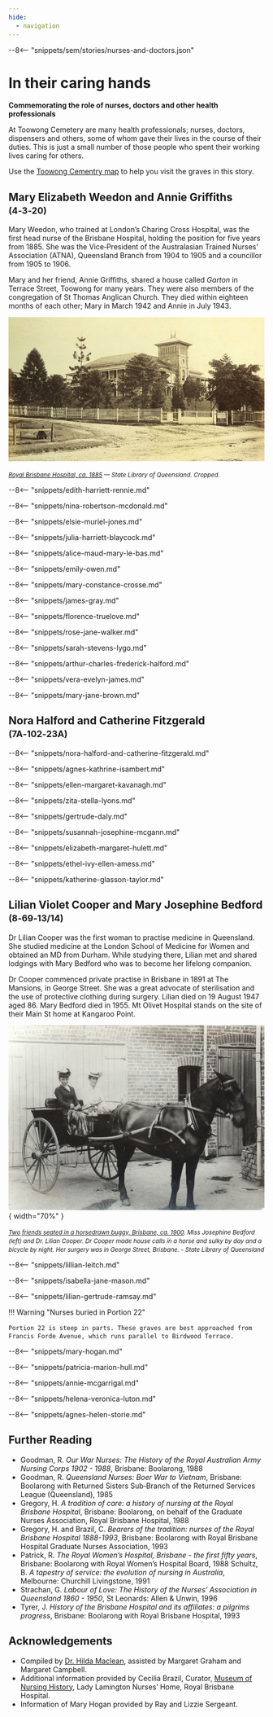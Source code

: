 ```yaml
---
hide:
  - navigation
---
```


--8<-- "snippets/sem/stories/nurses-and-doctors.json"

# In their caring hands  

**Commemorating the role of nurses, doctors and other health professionals**

At Toowong Cemetery are many health professionals; nurses, doctors, dispensers and others, some of whom gave their lives in the course of their duties. This is just a small number of those people who spent their working lives caring for others.

Use the [Toowong Cementry map](../index.md#toowong-cemetery-map) to help you visit the graves in this story.


<!-- 
![In their caring hands self-guided walk map](../assets/in-their-caring-hands-map.png)
-->

## Mary Elizabeth Weedon and Annie Griffiths <small>(4‑3‑20)</small>

Mary Weedon, who trained at London’s Charing Cross Hospital, was the first head nurse of the Brisbane Hospital, holding the position for five years from 1885. She was the Vice‑President of the Australasian Trained Nurses’ Association (ATNA), Queensland Branch from 1904 to 1905 and a councillor from 1905 to 1906. 

Mary and her friend, Annie Griffiths, shared a house called *Garton* in Terrace Street, Toowong for many years. They were also members of the congregation of St Thomas Anglican Church. They died within eighteen months of each other; Mary in March 1942 and Annie in July 1943.

![Royal Brisbane Hospital, ca. 1885](../assets/royal-brisbane-hospital-1885.jpg)

*<small>[Royal Brisbane Hospital, ca. 1885](http://onesearch.slq.qld.gov.au/permalink/f/1upgmng/slq_alma21271923160002061) — State Library of Queensland. Cropped.</small>*

--8<-- "snippets/edith-harriett-rennie.md"

--8<-- "snippets/nina-robertson-mcdonald.md"

--8<-- "snippets/elsie-muriel-jones.md"

--8<-- "snippets/julia-harriett-blaycock.md"

--8<-- "snippets/alice-maud-mary-le-bas.md"

--8<-- "snippets/emily-owen.md"

<!-- TODO add headstone photo -->
<!-- page -->

--8<-- "snippets/mary-constance-crosse.md"

--8<-- "snippets/james-gray.md"

--8<-- "snippets/florence-truelove.md"

--8<-- "snippets/rose-jane-walker.md"

--8<-- "snippets/sarah-stevens-lygo.md"

--8<-- "snippets/arthur-charles-frederick-halford.md"

--8<-- "snippets/vera-evelyn-james.md"

--8<-- "snippets/mary-jane-brown.md"

## Nora Halford and Catherine Fitzgerald <small>(7A‑102‑23A)</small>

--8<-- "snippets/nora-halford-and-catherine-fitzgerald.md"

--8<-- "snippets/agnes-kathrine-isambert.md"

--8<-- "snippets/ellen-margaret-kavanagh.md"

--8<-- "snippets/zita-stella-lyons.md"

--8<-- "snippets/gertrude-daly.md"

--8<-- "snippets/susannah-josephine-mcgann.md"

--8<-- "snippets/elizabeth-margaret-hulett.md"

--8<-- "snippets/ethel-ivy-ellen-amess.md"

--8<-- "snippets/katherine-glasson-taylor.md"

## Lilian Violet Cooper and Mary Josephine Bedford <small>(8‑69‑13/14)</small>

Dr Lilian Cooper was the first woman to practise medicine in Queensland. She studied medicine at the London School of Medicine for Women and obtained an MD from Durham. While studying there, Lilian met and shared lodgings with Mary Bedford who was to become her lifelong companion. 

Dr Cooper commenced private practise in Brisbane in 1891 at The Mansions, in George Street. She was a great advocate of sterilisation and the use of protective clothing during surgery. Lilian died on 19 August 1947 aged 86. Mary Bedford died in 1955. Mt Olivet Hospital stands on the site of their Main St home at Kangaroo Point.

![Dr Lilian Voilet Cooper and Miss Josephine Bedford in a horsedrawn buggy](../assets/lilian-cooper-and-josephine-bedford.jpg){ width="70%" }  

*<small>[Two friends seated in a horsedrawn buggy, Brisbane, ca. 1900](http://onesearch.slq.qld.gov.au/permalink/f/1oppkg1/slq_alma21272255460002061). Miss Josephine Bedford (left) and Dr. Lilian Cooper. Dr Cooper made house calls in a horse and sulky by day and a bicycle by night. Her surgery was in George Street, Brisbane. - State Library of Queensland </small>* 

--8<-- "snippets/lillian-leitch.md"

--8<-- "snippets/isabella-jane-mason.md"

--8<-- "snippets/lilian-gertrude-ramsay.md"


!!! Warning "Nurses buried in Portion 22" 

    Portion 22 is steep in parts. These graves are best approached from Francis Forde Avenue, which runs parallel to Birdwood Terrace.
    
    
<!-- These graves are not included on the walk. -->


--8<-- "snippets/mary-hogan.md"

--8<-- "snippets/patricia-marion-hull.md"

--8<-- "snippets/annie-mcgarrigal.md"

--8<-- "snippets/helena-veronica-luton.md"

<!--
!!! Warning "Portion 30" 

    This grave is not included on the walk.
-->

--8<-- "snippets/agnes-helen-storie.md"

## Further Reading  

- Goodman, R. *Our War Nurses: The History of the Royal Australian Army Nursing Corps 1902 - 1988*, Brisbane: Boolarong, 1988
- Goodman, R. *Queensland Nurses: Boer War to Vietnam*, Brisbane: Boolarong with Returned Sisters Sub‑Branch of the Returned Services League (Queensland), 1985
- Gregory, H. *A tradition of care: a history of nursing at the Royal Brisbane Hospital*, Brisbane: Boolarong, on behalf of the Graduate Nurses Association, Royal Brisbane Hospital, 1988
- Gregory, H. and Brazil, C. *Bearers of the tradition: nurses of the Royal Brisbane Hospital 1888-1993*, Brisbane: Boolarong with Royal Brisbane Hospital Graduate Nurses Association, 1993
- Patrick, R. *The Royal Women’s Hospital, Brisbane - the first fifty years*, Brisbane: Boolarong with Royal Women’s Hospital Board, 1988 Schultz, B. *A tapestry of service: the evolution of nursing in Australia*, Melbourne: Churchill Livingstone, 1991
- Strachan, G. *Labour of Love: The History of the Nurses’ Association in Queensland 1860 - 1950*, St Leonards: Allen & Unwin, 1996
- Tyrer, J. *History of the Brisbane Hospital and its affiliates: a pilgrims progress*, Brisbane: Boolarong with Royal Brisbane Hospital, 1993

## Acknowledgements

- Compiled by [Dr. Hilda Maclean](https://www.linkedin.com/in/dr-hilda-maclean-4819a711/), assisted by Margaret Graham and Margaret Campbell.
- Additional information provided by Cecilia Brazil, Curator, [Museum of Nursing History](https://metronorth.health.qld.gov.au/rbwh/about-us/museum-of-nursing-history), Lady Lamington Nurses’ Home, Royal Brisbane Hospital.
- Information of Mary Hogan provided by Ray and Lizzie Sergeant.

<!--
<div class="noprint" markdown="1">
## Brochure

**[Download this walk](../assets/guides/in-their-caring-hands.pdf)** - designed to be printed and folded in half to make an A5 brochure.

</div>
-->

